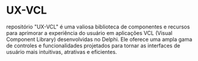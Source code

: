 # UX-VCL
 repositório "UX-VCL" é uma valiosa biblioteca de componentes e recursos para aprimorar a experiência do usuário em aplicações VCL (Visual Component Library) desenvolvidas no Delphi. Ele oferece uma ampla gama de controles e funcionalidades projetados para tornar as interfaces de usuário mais intuitivas, atrativas e eficientes.
